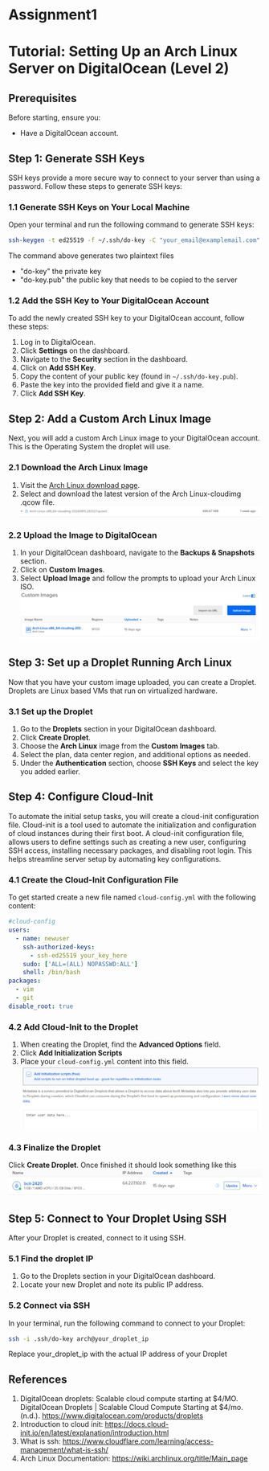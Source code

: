 # Assignment1

# Tutorial: Setting Up an Arch Linux Server on DigitalOcean (Level 2)

## Prerequisites
Before starting, ensure you:
- Have a DigitalOcean account.

## Step 1: Generate SSH Keys
SSH keys provide a more secure way to connect to your server than using a password. Follow these steps to generate SSH keys:

### 1.1 Generate SSH Keys on Your Local Machine
Open your terminal and run the following command to generate SSH keys:

```bash
ssh-keygen -t ed25519 -f ~/.ssh/do-key -C "your_email@examplemail.com"
```

The command above generates two plaintext files
* "do-key" the private key
* "do-key.pub" the public key that needs to be copied to the server

### 1.2 Add the SSH Key to Your DigitalOcean Account
To add the newly created SSH key to your DigitalOcean account, follow these steps:

1. Log in to DigitalOcean.
2. Click **Settings** on the dashboard.
3. Navigate to the **Security** section in the dashboard.
4. Click on **Add SSH Key**.
5. Copy the content of your public key (found in `~/.ssh/do-key.pub`).
6. Paste the key into the provided field and give it a name.
7. Click **Add SSH Key**.

## Step 2: Add a Custom Arch Linux Image
Next, you will add a custom Arch Linux image to your DigitalOcean account. This is the Operating System the droplet will use.

### 2.1 Download the Arch Linux Image
1. Visit the [Arch Linux download page](https://gitlab.archlinux.org/archlinux/arch-boxes/-/packages/).
2. Select and download the latest version of the Arch Linux-cloudimg .qcow file.
![screenshot4](/images/screenshot4.jpg)

### 2.2 Upload the Image to DigitalOcean
1. In your DigitalOcean dashboard, navigate to the **Backups & Snapshots** section.
2. Click on **Custom Images**.
3. Select **Upload Image** and follow the prompts to upload your Arch Linux ISO.
![screenshot3](/images/screenshot3.jpg)

## Step 3: Set up a Droplet Running Arch Linux
Now that you have your custom image uploaded, you can create a Droplet. Droplets are Linux based VMs that run on virtualized hardware. 

### 3.1 Set up the Droplet
1. Go to the **Droplets** section in your DigitalOcean dashboard.
2. Click **Create Droplet**.
3. Choose the **Arch Linux** image from the **Custom Images** tab.
4. Select the plan, data center region, and additional options as needed.
5. Under the **Authentication** section, choose **SSH Keys** and select the key you added earlier.


## Step 4: Configure Cloud-Init
To automate the initial setup tasks, you will create a cloud-init configuration file.
Cloud-init is a tool used to automate the initialization and configuration of cloud instances during their first boot.
A cloud-init configuration file, allows users to define settings such as creating a new user, configuring SSH access, installing necessary packages, and disabling root login. 
This helps streamline server setup by automating key configurations.

### 4.1 Create the Cloud-Init Configuration File
To get started create a new file named `cloud-config.yml` with the following content:

```yaml
#cloud-config
users:
  - name: newuser
    ssh-authorized-keys:
      - ssh-ed25519 your_key_here
    sudo: ['ALL=(ALL) NOPASSWD:ALL']
    shell: /bin/bash
packages:
  - vim
  - git
disable_root: true
```

### 4.2 Add Cloud-Init to the Droplet
1. When creating the Droplet, find the **Advanced Options** field.
2. Click **Add Initialization Scripts**
3. Place your `cloud-config.yml` content into this field.
![screenshot2](/images/screenshot2.jpg)

### 4.3 Finalize the Droplet
Click **Create Droplet**.
Once finished it should look something like this
![screenshot](/images/screenshot1.jpg)

## Step 5: Connect to Your Droplet Using SSH
After your Droplet is created, connect to it using SSH.

### 5.1 Find the droplet IP
1. Go to the Droplets section in your DigitalOcean dashboard.
2. Locate your new Droplet and note its public IP address.

### 5.2 Connect via SSH
In your terminal, run the following command to connect to your Droplet:

```bash
ssh -i .ssh/do-key arch@your_droplet_ip
```

Replace your_droplet_ip with the actual IP address of your Droplet

## References
1. DigitalOcean droplets: Scalable cloud compute starting at $4/MO. DigitalOcean Droplets | Scalable Cloud Compute Starting at $4/mo. (n.d.). https://www.digitalocean.com/products/droplets 
2. Introduction to cloud init: https://docs.cloud-init.io/en/latest/explanation/introduction.html
3. What is ssh: https://www.cloudflare.com/learning/access-management/what-is-ssh/
4. Arch Linux Documentation: https://wiki.archlinux.org/title/Main_page
